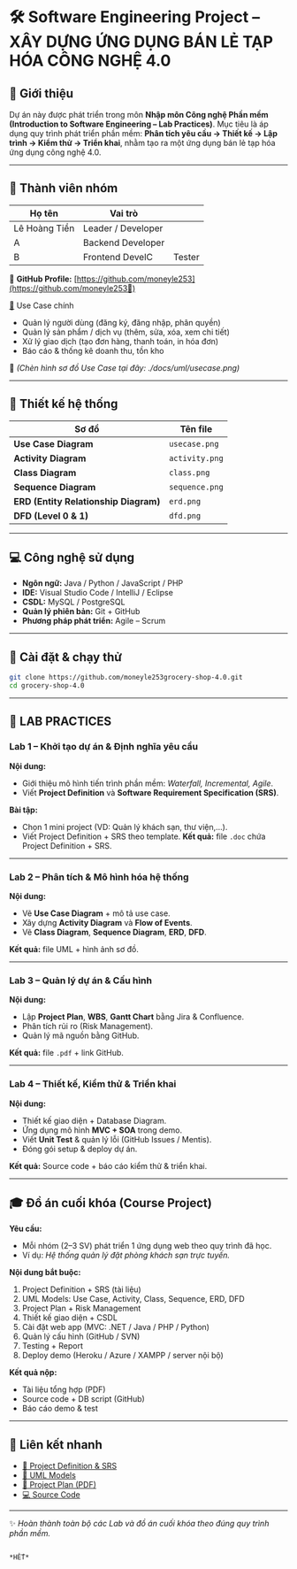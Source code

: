 # 🛠️ Software Engineering Project – XÂY DỰNG ỨNG DỤNG BÁN LẺ TẠP HÓA CÔNG NGHỆ 4.0

## 📌 Giới thiệu

Dự án này được phát triển trong môn **Nhập môn Công nghệ Phần mềm (Introduction to Software Engineering – Lab Practices)**.
Mục tiêu là áp dụng quy trình phát triển phần mềm: **Phân tích yêu cầu → Thiết kế → Lập trình → Kiểm thử → Triển khai**, nhằm tạo ra một ứng dụng bán lẻ tạp hóa ứng dụng công nghệ 4.0.

---

## 👥 Thành viên nhóm

| Họ tên        | Vai trò            |        |
| ------------- | ------------------ | ------ |
| Lê Hoàng Tiền | Leader / Developer |        |
| A             | Backend Developer  |        |
| B             | Frontend DevelC    | Tester |

📂 **GitHub Profile:** [https://github.com/moneyle253](https://github.com/moneyle253🎯)

[🎯](https://github.com/moneyle253🎯) Use Case chính

* Quản lý người dùng (đăng ký, đăng nhập, phân quyền)
* Quản lý sản phẩm / dịch vụ (thêm, sửa, xóa, xem chi tiết)
* Xử lý giao dịch (tạo đơn hàng, thanh toán, in hóa đơn)
* Báo cáo & thống kê doanh thu, tồn kho

📎 *(Chèn hình sơ đồ Use Case tại đây: ./docs/uml/usecase.png)*

---

## 📐 Thiết kế hệ thống

| Sơ đồ                                 | Tên file       |
| ------------------------------------- | -------------- |
| **Use Case Diagram**                  | `usecase.png`  |
| **Activity Diagram**                  | `activity.png` |
| **Class Diagram**                     | `class.png`    |
| **Sequence Diagram**                  | `sequence.png` |
| **ERD (Entity Relationship Diagram)** | `erd.png`      |
| **DFD (Level 0 & 1)**                 | `dfd.png`      |

---

## 💻 Công nghệ sử dụng

* **Ngôn ngữ:** Java / Python / JavaScript / PHP
* **IDE:** Visual Studio Code / IntelliJ / Eclipse
* **CSDL:** MySQL / PostgreSQL
* **Quản lý phiên bản:** Git + GitHub
* **Phương pháp phát triển:** Agile – Scrum

---

## 🚀 Cài đặt & chạy thử

```bash
git clone https://github.com/moneyle253grocery-shop-4.0.git
cd grocery-shop-4.0
```

---

## 🧪 LAB PRACTICES

### **Lab 1 – Khởi tạo dự án & Định nghĩa yêu cầu**

**Nội dung:**

* Giới thiệu mô hình tiến trình phần mềm: *Waterfall, Incremental, Agile*.
* Viết **Project Definition** và **Software Requirement Specification (SRS)**.

**Bài tập:**

* Chọn 1 mini project (VD: Quản lý khách sạn, thư viện,...).
* Viết Project Definition + SRS theo template.
  **Kết quả:** file `.doc` chứa Project Definition + SRS.

---

### **Lab 2 – Phân tích & Mô hình hóa hệ thống**

**Nội dung:**

* Vẽ **Use Case Diagram** + mô tả use case.
* Xây dựng **Activity Diagram** và **Flow of Events**.
* Vẽ **Class Diagram**, **Sequence Diagram**, **ERD**, **DFD**.

**Kết quả:** file UML + hình ảnh sơ đồ.

---

### **Lab 3 – Quản lý dự án & Cấu hình**

**Nội dung:**

* Lập **Project Plan**, **WBS**, **Gantt Chart** bằng Jira & Confluence.
* Phân tích rủi ro (Risk Management).
* Quản lý mã nguồn bằng GitHub.

**Kết quả:** file `.pdf` + link GitHub.

---

### **Lab 4 – Thiết kế, Kiểm thử & Triển khai**

**Nội dung:**

* Thiết kế giao diện + Database Diagram.
* Ứng dụng mô hình **MVC + SOA** trong demo.
* Viết **Unit Test** & quản lý lỗi (GitHub Issues / Mentis).
* Đóng gói setup & deploy dự án.

**Kết quả:** Source code + báo cáo kiểm thử & triển khai.

---

## 🎓 Đồ án cuối khóa (Course Project)

**Yêu cầu:**

* Mỗi nhóm (2–3 SV) phát triển 1 ứng dụng web theo quy trình đã học.
* Ví dụ: *Hệ thống quản lý đặt phòng khách sạn trực tuyến.*

**Nội dung bắt buộc:**

1. Project Definition + SRS (tài liệu)
2. UML Models: Use Case, Activity, Class, Sequence, ERD, DFD
3. Project Plan + Risk Management
4. Thiết kế giao diện + CSDL
5. Cài đặt web app (MVC: .NET / Java / PHP / Python)
6. Quản lý cấu hình (GitHub / SVN)
7. Testing + Report
8. Deploy demo (Heroku / Azure / XAMPP / server nội bộ)

**Kết quả nộp:**

* Tài liệu tổng hợp (PDF)
* Source code + DB script (GitHub)
* Báo cáo demo & test

---

## 📎 Liên kết nhanh

* [📘 Project Definition & SRS](./docs/SRS.md)
* [🧩 UML Models](./docs/uml/)
* [📅 Project Plan (PDF)](./docs/project-plan.pdf)
* [💻 Source Code](https://github.com/HuyPG0399/grocery-shop-4.0)

---

✨ *Hoàn thành toàn bộ các Lab và đồ án cuối khóa theo đúng quy trình phần mềm.*


```

*HẾT*

```
